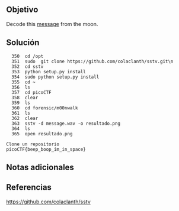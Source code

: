 
## Objetivo
Decode this [message](https://jupiter.challenges.picoctf.org/static/fc1edf07742e98a480c6aff7d2546107/message.wav) from the moon.
## Solución
```
  350  cd /opt
  351  sudo  git clone https://github.com/colaclanth/sstv.git\n
  352  cd sstv
  353  python setup.py install
  354  sudo python setup.py install
  355  cd ~
  356  ls
  357  cd picoCTF
  358  clear
  359  ls
  360  cd forensic/m00nwalk
  361  ls
  362  clear
  363  sstv -d message.wav -o resultado.png
  364  ls
  365  open resultado.png
                                  
Clone un repositorio
picoCTF{beep_boop_im_in_space}
```
## Notas adicionales
## Referencias  
https://github.com/colaclanth/sstv
 